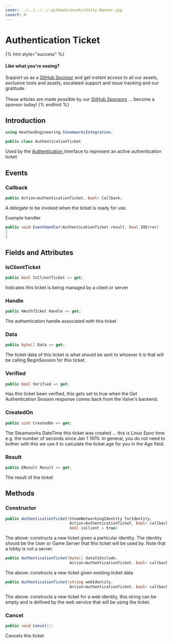 ```yaml
---
cover: ../../../../.gitbook/assets/Unity Banner.jpg
coverY: 0
---
```


# Authentication Ticket

{% hint style="success" %}
#### Like what you're seeing?

Support us as a [GitHub Sponsor](../../../../where-to-buy/become-a-sponsor.md) and get instant access to all our assets, exclusive tools and assets, escalated support and issue tracking and our gratitude.\
\
These articles are made possible by our [GitHub Sponsors](../../../../where-to-buy/become-a-sponsor.md) ... become a sponsor today!
{% endhint %}

## Introduction

```csharp
using HeathenEngineering.SteamworksIntegration;
```

```csharp
public class AuthenticationTicket
```

Used by the [Authentication ](../../api-extensions/authentication.md)interface to represent an active authentication ticket

## Events

### Callback

```csharp
public Action<AuthenticationTicket, bool> Callback;
```

A delegate to be invoked when the ticket is ready for use.

Example handler

```csharp
public void EventHandler(AuthenticationTicket result, bool IOError)
{
}
```

## Fields and Attributes

### IsClientTicket

```csharp
public bool IsClientTicket => get;
```

Indicates this ticket is being managed by a client or server

### Handle

```csharp
public HAuthTIcket Handle => get;
```

The authentication handle associated with this ticket

### Data

```csharp
public byte[] Data => get;
```

The ticket data of this ticket is what should be sent to whoever it is that will be calling BeginSession for this ticket.

### Verified

```csharp
public bool Verified => get;
```

Has this ticket been verified, this gets set to true when the Get Authentication Session response comes back from the Valve's backend.

### CreatedOn

```csharp
public uint CreatedOn => get;
```

The Steamworks DateTime this ticket was created ... this is Linux Epoc time e.g. the number of seconds since Jan 1 1970. In general, you do not need to bother with this we use it to calculate the ticket age for you in the Age field.

### Result

```csharp
public EResult Result => get;
```

The result of the ticket

## Methods

### Constructor

```csharp
public AuthenticationTicket(SteamNetworkingIdentity forIdentity, 
                            Action<AuthenticationTicket, bool> callback, 
                            bool isClient = true)
```

The above: constructs a new ticket given a particular identity. The identity should be the User or Game Server that this ticket will be used by. Note that a lobby is not a server.

```csharp
public AuthenticationTicket(byte[] dataToInclude, 
                            Action<AuthenticationTicket, bool> callback)
```

The above: constructs a new ticket given existing ticket data

```csharp
public AuthenticationTicket(string webIdentity, 
                            Action<AuthenticationTicket, bool> callback)
```

The above: constructs a new ticket for a web identity, this string can be empty and is defined by the web service that will be using the ticket.

### Cancel

```csharp
public void Cancel();
```

Cancels this ticket
